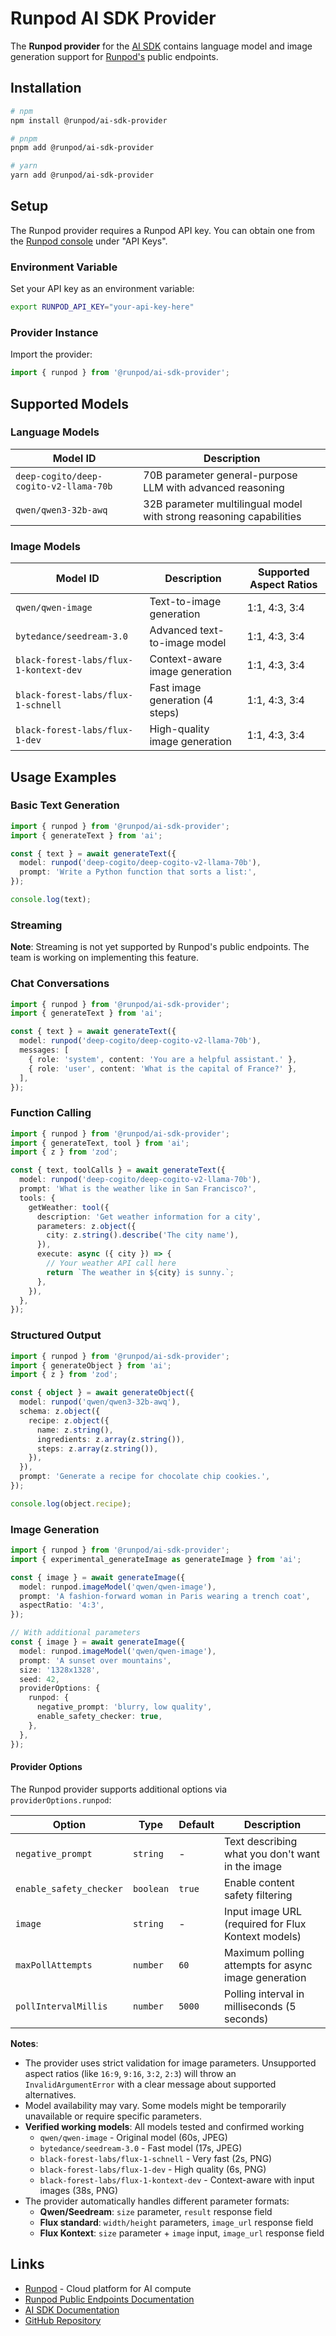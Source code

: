 # Runpod AI SDK Provider

The **Runpod provider** for the [AI SDK](https://ai-sdk.dev/docs) contains language model and image generation support for [Runpod's](https://runpod.io) public endpoints.

## Installation

```bash
# npm
npm install @runpod/ai-sdk-provider

# pnpm
pnpm add @runpod/ai-sdk-provider

# yarn
yarn add @runpod/ai-sdk-provider
```

## Setup

The Runpod provider requires a Runpod API key. You can obtain one from the [Runpod console](https://console.runpod.io/user/settings) under "API Keys".

### Environment Variable

Set your API key as an environment variable:

```bash
export RUNPOD_API_KEY="your-api-key-here"
```

### Provider Instance

Import the provider:

```ts
import { runpod } from '@runpod/ai-sdk-provider';
```

## Supported Models

### Language Models

| Model ID                               | Description                                                         |
| -------------------------------------- | ------------------------------------------------------------------- |
| `deep-cogito/deep-cogito-v2-llama-70b` | 70B parameter general-purpose LLM with advanced reasoning           |
| `qwen/qwen3-32b-awq`                   | 32B parameter multilingual model with strong reasoning capabilities |

### Image Models

| Model ID                               | Description                     | Supported Aspect Ratios |
| -------------------------------------- | ------------------------------- | ----------------------- |
| `qwen/qwen-image`                      | Text-to-image generation        | 1:1, 4:3, 3:4           |
| `bytedance/seedream-3.0`               | Advanced text-to-image model    | 1:1, 4:3, 3:4           |
| `black-forest-labs/flux-1-kontext-dev` | Context-aware image generation  | 1:1, 4:3, 3:4           |
| `black-forest-labs/flux-1-schnell`     | Fast image generation (4 steps) | 1:1, 4:3, 3:4           |
| `black-forest-labs/flux-1-dev`         | High-quality image generation   | 1:1, 4:3, 3:4           |

## Usage Examples

### Basic Text Generation

```ts
import { runpod } from '@runpod/ai-sdk-provider';
import { generateText } from 'ai';

const { text } = await generateText({
  model: runpod('deep-cogito/deep-cogito-v2-llama-70b'),
  prompt: 'Write a Python function that sorts a list:',
});

console.log(text);
```

### Streaming

**Note**: Streaming is not yet supported by Runpod's public endpoints. The team is working on implementing this feature.

### Chat Conversations

```ts
import { runpod } from '@runpod/ai-sdk-provider';
import { generateText } from 'ai';

const { text } = await generateText({
  model: runpod('deep-cogito/deep-cogito-v2-llama-70b'),
  messages: [
    { role: 'system', content: 'You are a helpful assistant.' },
    { role: 'user', content: 'What is the capital of France?' },
  ],
});
```

### Function Calling

```ts
import { runpod } from '@runpod/ai-sdk-provider';
import { generateText, tool } from 'ai';
import { z } from 'zod';

const { text, toolCalls } = await generateText({
  model: runpod('deep-cogito/deep-cogito-v2-llama-70b'),
  prompt: 'What is the weather like in San Francisco?',
  tools: {
    getWeather: tool({
      description: 'Get weather information for a city',
      parameters: z.object({
        city: z.string().describe('The city name'),
      }),
      execute: async ({ city }) => {
        // Your weather API call here
        return `The weather in ${city} is sunny.`;
      },
    }),
  },
});
```

### Structured Output

```ts
import { runpod } from '@runpod/ai-sdk-provider';
import { generateObject } from 'ai';
import { z } from 'zod';

const { object } = await generateObject({
  model: runpod('qwen/qwen3-32b-awq'),
  schema: z.object({
    recipe: z.object({
      name: z.string(),
      ingredients: z.array(z.string()),
      steps: z.array(z.string()),
    }),
  }),
  prompt: 'Generate a recipe for chocolate chip cookies.',
});

console.log(object.recipe);
```

### Image Generation

```ts
import { runpod } from '@runpod/ai-sdk-provider';
import { experimental_generateImage as generateImage } from 'ai';

const { image } = await generateImage({
  model: runpod.imageModel('qwen/qwen-image'),
  prompt: 'A fashion-forward woman in Paris wearing a trench coat',
  aspectRatio: '4:3',
});

// With additional parameters
const { image } = await generateImage({
  model: runpod.imageModel('qwen/qwen-image'),
  prompt: 'A sunset over mountains',
  size: '1328x1328',
  seed: 42,
  providerOptions: {
    runpod: {
      negative_prompt: 'blurry, low quality',
      enable_safety_checker: true,
    },
  },
});
```

#### Provider Options

The Runpod provider supports additional options via `providerOptions.runpod`:

| Option                  | Type      | Default | Description                                         |
| ----------------------- | --------- | ------- | --------------------------------------------------- |
| `negative_prompt`       | `string`  | -       | Text describing what you don't want in the image    |
| `enable_safety_checker` | `boolean` | `true`  | Enable content safety filtering                     |
| `image`                 | `string`  | -       | Input image URL (required for Flux Kontext models)  |
| `maxPollAttempts`       | `number`  | `60`    | Maximum polling attempts for async image generation |
| `pollIntervalMillis`    | `number`  | `5000`  | Polling interval in milliseconds (5 seconds)        |

**Notes**:

- The provider uses strict validation for image parameters. Unsupported aspect ratios (like `16:9`, `9:16`, `3:2`, `2:3`) will throw an `InvalidArgumentError` with a clear message about supported alternatives.
- Model availability may vary. Some models might be temporarily unavailable or require specific parameters.
- **Verified working models**: All models tested and confirmed working
  - `qwen/qwen-image` - Original model (60s, JPEG)
  - `bytedance/seedream-3.0` - Fast model (17s, JPEG)
  - `black-forest-labs/flux-1-schnell` - Very fast (2s, PNG)
  - `black-forest-labs/flux-1-dev` - High quality (6s, PNG)
  - `black-forest-labs/flux-1-kontext-dev` - Context-aware with input images (38s, PNG)
- The provider automatically handles different parameter formats:
  - **Qwen/Seedream**: `size` parameter, `result` response field
  - **Flux standard**: `width/height` parameters, `image_url` response field
  - **Flux Kontext**: `size` parameter + `image` input, `image_url` response field

## Links

- [Runpod](https://runpod.io) - Cloud platform for AI compute
- [Runpod Public Endpoints Documentation](https://docs.runpod.io/hub/public-endpoints)
- [AI SDK Documentation](https://ai-sdk.dev/docs)
- [GitHub Repository](https://github.com/runpod/ai-sdk-provider)
